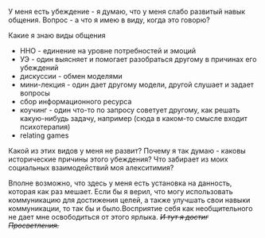 У меня есть убеждение - я думаю, что у меня слабо развитый навык общения. Вопрос - а что я имею в виду, когда это говорю?

Какие я знаю виды общения

- ННО - единение на уровне потребностей и эмоций
- УЭ - один выясняет и помогает разобраться другому в причинах его убеждений
- дискуссии - обмен моделями
- мини-лекция - один дает другому модели, другой слушает и задает вопросы
- сбор информационного ресурса
- коучинг - один что-то по запросу советует другому, как решать какую-нибудь задачу, например (сюда в каком-то смысле входит психотерапия)
- relating games

Какой из этих видов у меня не развит? Почему я так думаю - каковы исторические причины этого убеждения? Что забирает из моих социальных взаимодействий моя алекситимия?

Вполне возможно, что здесь у меня есть установка на данность, которая как раз мешает. Если бы я верил, что могу использовать коммуникацию для достижения целей, а также улучшать свои навыки коммуникации, то так бы и было.Восприятие себя как необщительного не дает мне освободиться от этого ярлыка. ~~*И тут я достиг Просветления.*~~